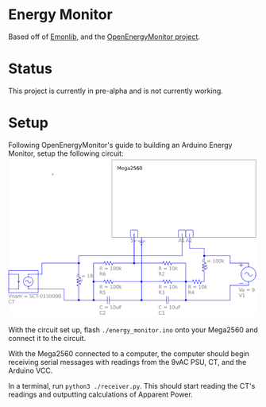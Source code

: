 # Energy Monitor
Based off of [Emonlib](https://github.com/openenergymonitor/EmonLib/tree/master), and the [OpenEnergyMonitor project](https://openenergymonitor.org/).

# Status
This project is currently in pre-alpha and is not currently working.

# Setup
Following OpenEnergyMonitor's guide to building an Arduino Energy Monitor,
setup the following circuit:
![circuit diagram](schematic.png)

With the circuit set up, flash `./energy_monitor.ino` onto your Mega2560
and connect it to the circuit.

With the Mega2560 connected to a computer, the computer should begin
receiving serial messages with readings from the 9vAC PSU, CT, and the
Arduino VCC.

In a terminal, run `python3 ./receiver.py`. This should start reading the
CT's readings and outputting calculations of Apparent Power.

